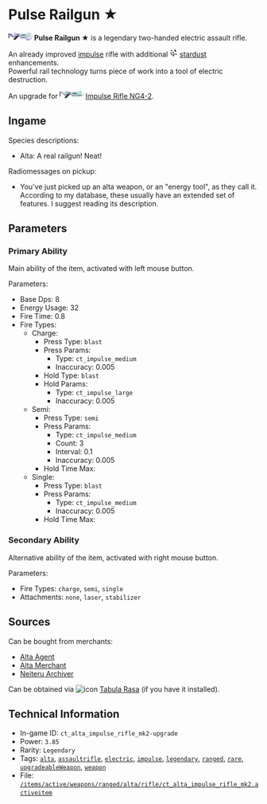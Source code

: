 # Pulse Railgun ★

<img src="https://raw.githubusercontent.com/Ceterai/Enternia/main/items/active/weapons/ranged/alta/rifle/ct_alta_impulse_rifle_mk2_2.png" alt="Pulse Railgun ★ icon" loading="lazy" width="auto" height="16px"/> **Pulse Railgun ★** is a legendary two-handed electric assault rifle.

An already improved [impulse](https://ceterai.github.io/MyEnternia/Wiki/Tags/Impulse) rifle with additional <img src="https://raw.githubusercontent.com/Ceterai/Enternia/main/items/generic/crafting/ct_stardust.png" alt="Stardust icon" loading="lazy" width="auto" height="16px"/> [stardust](https://ceterai.github.io/MyEnternia/Wiki/Stardust) enhancements.  
Powerful rail technology turns piece of work into a tool of electric destruction.

An upgrade for <img src="https://raw.githubusercontent.com/Ceterai/Enternia/main/items/active/weapons/ranged/alta/rifle/ct_alta_impulse_rifle_mk2.png" alt="Impulse Rifle NG4-2 icon" loading="lazy" width="auto" height="16px"/> [Impulse Rifle NG4-2](https://ceterai.github.io/MyEnternia/Wiki/ImpulseRifleNG4-2).

## Ingame

Species descriptions:

- Alta: A real railgun! Neat!

Radiomessages on pickup:

- You've just picked up an alta weapon, or an "energy tool", as they call it. According to my database, these usually have an extended set of features. I suggest reading its description.

## Parameters

### Primary Ability

Main ability of the item, activated with left mouse button.

Parameters:

- Base Dps: 8
- Energy Usage: 32
- Fire Time: 0.8
- Fire Types:
  - Charge:
    - Press Type: `blast`
    - Press Params:
      - Type: `ct_impulse_medium`
      - Inaccuracy: 0.005
    - Hold Type: `blast`
    - Hold Params:
      - Type: `ct_impulse_large`
      - Inaccuracy: 0.005
  - Semi:
    - Press Type: `semi`
    - Press Params:
      - Type: `ct_impulse_medium`
      - Count: 3
      - Interval: 0.1
      - Inaccuracy: 0.005
    - Hold Time Max:
  - Single:
    - Press Type: `blast`
    - Press Params:
      - Type: `ct_impulse_medium`
      - Inaccuracy: 0.005
    - Hold Time Max:

### Secondary Ability

Alternative ability of the item, activated with right mouse button.

Parameters:

- Fire Types:  `charge`,  `semi`,  `single`
- Attachments:  `none`,  `laser`,  `stabilizer`

## Sources

Can be bought from merchants:

- [Alta Agent](https://ceterai.github.io/MyEnternia/Wiki/AltaAgent)
- [Alta Merchant](https://ceterai.github.io/MyEnternia/Wiki/AltaMerchant)
- [Neiteru Archiver](https://ceterai.github.io/MyEnternia/Wiki/NeiteruArchiver)

Can be obtained via <img src="https://steamuserimages-a.akamaihd.net/ugc/263843960696222713/3EC9A7C005541F7D577EBCB8C5736B4EFC9973D6/" alt="icon" width="8" height="12"/> [Tabula Rasa](https://community.playstarbound.com/resources/the-tabula-rasa.3222/) (if you have it installed).

## Technical Information

- In-game ID: `ct_alta_impulse_rifle_mk2-upgrade`
- Power: `3.85`
- Rarity: `Legendary`
- Tags: [`alta`](https://ceterai.github.io/MyEnternia/Wiki/Tags/Alta), [`assaultrifle`](https://ceterai.github.io/MyEnternia/Wiki/Tags/Assaultrifle), [`electric`](https://ceterai.github.io/MyEnternia/Wiki/Tags/Electric), [`impulse`](https://ceterai.github.io/MyEnternia/Wiki/Tags/Impulse), [`legendary`](https://ceterai.github.io/MyEnternia/Wiki/Tags/Legendary), [`ranged`](https://ceterai.github.io/MyEnternia/Wiki/Tags/Ranged), [`rare`](https://ceterai.github.io/MyEnternia/Wiki/Tags/Rare), [`upgradeableWeapon`](https://ceterai.github.io/MyEnternia/Wiki/Tags/UpgradeableWeapon), [`weapon`](https://ceterai.github.io/MyEnternia/Wiki/Tags/Weapon)
- File: [`/items/active/weapons/ranged/alta/rifle/ct_alta_impulse_rifle_mk2.activeitem`](https://github.com/Ceterai/Enternia/blob/main/items/active/weapons/ranged/alta/rifle/ct_alta_impulse_rifle_mk2.activeitem)
